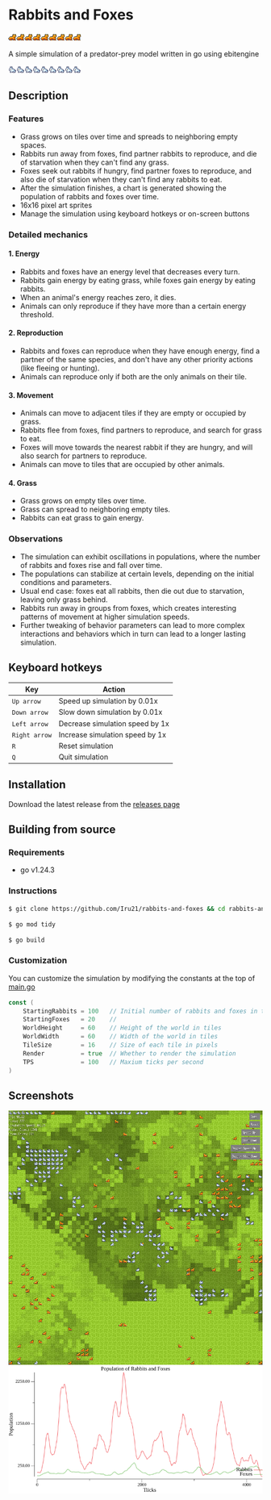 # Rabbits and Foxes

![fox.png](assets/fox.png)![fox.png](assets/fox.png)![fox.png](assets/fox.png)![fox.png](assets/fox.png)![fox.png](assets/fox.png)![fox.png](assets/fox.png)![fox.png](assets/fox.png)![fox.png](assets/fox.png)![fox.png](assets/fox.png)

A simple simulation of a predator-prey model written in go using ebitengine

![rabbit.png](assets/rabbit.png)![rabbit.png](assets/rabbit.png)![rabbit.png](assets/rabbit.png)![rabbit.png](assets/rabbit.png)![rabbit.png](assets/rabbit.png)![rabbit.png](assets/rabbit.png)![rabbit.png](assets/rabbit.png)![rabbit.png](assets/rabbit.png)![rabbit.png](assets/rabbit.png)

## Description

### Features

* Grass grows on tiles over time and spreads to neighboring empty spaces.
* Rabbits run away from foxes, find partner rabbits to reproduce, and die of starvation when they can't find any grass.
* Foxes seek out rabbits if hungry, find partner foxes to reproduce, and also die of starvation when they can't find any rabbits to eat.
* After the simulation finishes, a chart is generated showing the population of rabbits and foxes over time.
* 16x16 pixel art sprites
* Manage the simulation using keyboard hotkeys or on-screen buttons

### Detailed mechanics

#### 1. Energy

   * Rabbits and foxes have an energy level that decreases every turn.
   * Rabbits gain energy by eating grass, while foxes gain energy by eating rabbits.
   * When an animal's energy reaches zero, it dies.
   * Animals can only reproduce if they have more than a certain energy threshold.

#### 2. Reproduction

   * Rabbits and foxes can reproduce when they have enough energy, find a partner of the same species, and don't have any other priority actions (like fleeing or hunting).
   * Animals can reproduce only if both are the only animals on their tile.

#### 3. Movement

   * Animals can move to adjacent tiles if they are empty or occupied by grass.
   * Rabbits flee from foxes, find partners to reproduce, and search for grass to eat.
   * Foxes will move towards the nearest rabbit if they are hungry, and will also search for partners to reproduce.
   * Animals can move to tiles that are occupied by other animals.

#### 4. Grass

   * Grass grows on empty tiles over time.
   * Grass can spread to neighboring empty tiles.
   * Rabbits can eat grass to gain energy.

### Observations

* The simulation can exhibit oscillations in populations, where the number of rabbits and foxes rise and fall over time.
* The populations can stabilize at certain levels, depending on the initial conditions and parameters.
* Usual end case: foxes eat all rabbits, then die out due to starvation, leaving only grass behind.
* Rabbits run away in groups from foxes, which creates interesting patterns of movement at higher simulation speeds.
* Further tweaking of behavior parameters can lead to more complex interactions and behaviors which in turn can lead to a longer lasting simulation. 

## Keyboard hotkeys

| Key           | Action |
|---------------| --- |
| `Up arrow`    | Speed up simulation by 0.01x |
| `Down arrow`  | Slow down simulation by 0.01x |
| `Left arrow`  | Decrease simulation speed by 1x |
| `Right arrow` | Increase simulation speed by 1x |
| `R`           | Reset simulation |
| `Q`           | Quit simulation |


## Installation

Download the latest release from the [releases page](https://github.com/Iru21/rabbits-and-foxes/releases)

## Building from source

### Requirements

- go v1.24.3

### Instructions

```bash
$ git clone https://github.com/Iru21/rabbits-and-foxes && cd rabbits-and-foxes
```

```bash
$ go mod tidy
```

```bash
$ go build
```

### Customization

You can customize the simulation by modifying the constants at the top of [main.go](main.go)

```go
const (
	StartingRabbits = 100   // Initial number of rabbits and foxes in the simulation
	StartingFoxes   = 20    //
	WorldHeight     = 60    // Height of the world in tiles
	WorldWidth      = 60    // Width of the world in tiles
	TileSize        = 16    // Size of each tile in pixels
	Render          = true  // Whether to render the simulation
	TPS             = 100   // Maxium ticks per second
)
```

## Screenshots

![simulation.png](screenshots/simulation.png)
![chart.png](screenshots/chart.png)